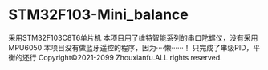 # STM32F103-Mini_balance
采用STM32F103C8T6单片机
本项目用了维特智能系列的串口陀螺仪，没有采用MPU6050
本项目没有做蓝牙遥控的程序，因为····懒······！
只完成了串级PID，平衡的还行
Copyright©2021-2099 Zhouxianfu.ALL rights reserved.

